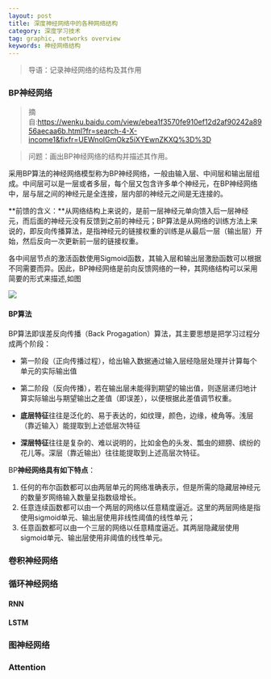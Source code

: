 ```yaml
---
layout: post
title: 深度神经网络中的各种网络结构
category: 深度学习技术
tag: graphic, networks overview
keywords: 神经网络结构
---
```


> 导语：记录神经网络的结构及其作用

### BP神经网络

> 摘自:https://wenku.baidu.com/view/ebea1f3570fe910ef12d2af90242a8956aecaa6b.html?fr=search-4-X-income1&fixfr=UEWnoIGmOkz5iXYEwnZKXQ%3D%3D

> 问题：画出BP神经网络的结构并描述其作用。

采用BP算法的神经网络模型称为BP神经网络，一般由输入层、中间层和输出层组成。中间层可以是一层或者多层，每个层又包含许多单个神经元，在BP神经网络中，层与层之间的神经元是全连接，层内部的神经元之间是无连接的。

**前馈的含义：**从网络结构上来说的，是前一层神经元单向馈入后一层神经元，而后面的神经元没有反馈到之前的神经元；BP算法是从网络的训练方法上来说的，即反向传播算法，是指神经元的链接权重的训练是从最后一层（输出层）开始，然后反向一次更新前一层的链接权重。

各中间层节点的激活函数使用Sigmoid函数，其输入层和输出层激励函数可以根据不同需要而异。因此，BP神经网络是前向反馈网络的一种，其网络结构可以采用简要的形式来描述,如图

![](https://winterwindwang.github.io/assets/img/BP_network.png)

#### BP算法

BP算法即误差反向传播（Back Progagation）算法，其主要思想是把学习过程分成两个阶段：

+ 第一阶段（正向传播过程），给出输入数据通过输入层经隐层处理并计算每个单元的实际输出值
+ 第二阶段（反向传播），若在输出层未能得到期望的输出值，则逐层递归地计算实际输出与期望输出之差值（即误差），以便根据此差值调节权重。



+ **底层特征**往往是泛化的、易于表达的，如纹理，颜色，边缘，棱角等。浅层（靠近输入）能提取到上述低层次特征
+ **深层特征**往往是复杂的、难以说明的，比如金色的头发、瓢虫的翅膀、缤纷的花儿等。深层（靠近输出）往往能提取到上述高层次特征。

BP**神经网络具有如下特点**：

1. 任何的布尔函数都可以由两层单元的网络准确表示，但是所需的隐藏层神经元的数量岁网络输入数量呈指数级增长。
2. 任意连续函数都可以由一个两层的网络以任意精度逼近。这里的两层网络是指使用sigmoid单元、输出层使用非线性阈值的线性单元；
3. 任意函数都可以由一个三层的网络以任意精度逼近。其两层隐藏层使用sigmoid单元、输出层使用非阈值的线性单元。

### 卷积神经网络



### 循环神经网络

#### RNN



#### LSTM



### 图神经网络



### Attention





